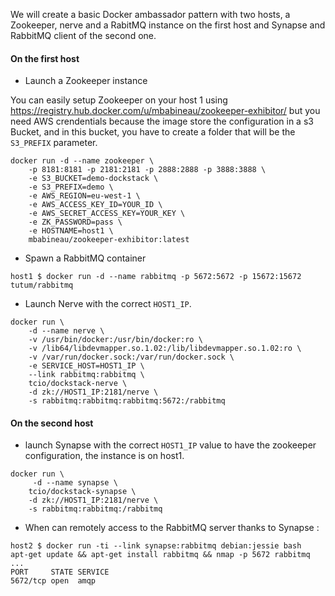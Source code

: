 We will create a basic Docker ambassador pattern with two hosts, a Zookeeper, nerve and a RabitMQ instance on the first host and Synapse and RabbitMQ client of the second one.

#### On the first host

* Launch a Zookeeper instance

You can easily setup Zookeeper on your host 1 using https://registry.hub.docker.com/u/mbabineau/zookeeper-exhibitor/ but you need AWS crendentials because the image store the configuration in a s3 Bucket, and in this bucket, you have to create a folder that will be the `S3_PREFIX` parameter.

```
docker run -d --name zookeeper \
    -p 8181:8181 -p 2181:2181 -p 2888:2888 -p 3888:3888 \
    -e S3_BUCKET=demo-dockstack \
    -e S3_PREFIX=demo \
    -e AWS_REGION=eu-west-1 \
    -e AWS_ACCESS_KEY_ID=YOUR_ID \
    -e AWS_SECRET_ACCESS_KEY=YOUR_KEY \
    -e ZK_PASSWORD=pass \
    -e HOSTNAME=host1 \
    mbabineau/zookeeper-exhibitor:latest
```

* Spawn a RabbitMQ container

```
host1 $ docker run -d --name rabbitmq -p 5672:5672 -p 15672:15672 tutum/rabbitmq
```

* Launch Nerve with the correct `HOST1_IP`.

```
docker run \
    -d --name nerve \
    -v /usr/bin/docker:/usr/bin/docker:ro \
    -v /lib64/libdevmapper.so.1.02:/lib/libdevmapper.so.1.02:ro \
    -v /var/run/docker.sock:/var/run/docker.sock \
    -e SERVICE_HOST=HOST1_IP \
    --link rabbitmq:rabbitmq \
    tcio/dockstack-nerve \
    -d zk://HOST1_IP:2181/nerve \
    -s rabbitmq:rabbitmq:rabbitmq:5672:/rabbitmq
```

#### On the second host

* launch Synapse with the correct `HOST1_IP` value to have the zookeeper configuration, the instance is on host1.

```
docker run \
     -d --name synapse \
    tcio/dockstack-synapse \
    -d zk://HOST1_IP:2181/nerve \
    -s rabbitmq:rabbitmq:/rabbitmq
```

* When can remotely access to the RabbitMQ server thanks to Synapse :

```
host2 $ docker run -ti --link synapse:rabbitmq debian:jessie bash
apt-get update && apt-get install rabbitmq && nmap -p 5672 rabbitmq
...
PORT     STATE SERVICE
5672/tcp open  amqp
```
